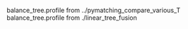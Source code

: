 
balance_tree.profile from ../pymatching_compare_various_T
balance_tree.profile from ./linear_tree_fusion

